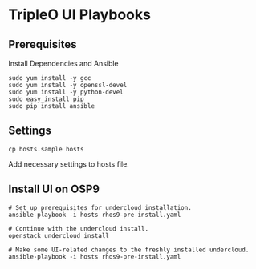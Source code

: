 # TripleO UI Playbooks


## Prerequisites

Install Dependencies and Ansible

```
sudo yum install -y gcc
sudo yum install -y openssl-devel
sudo yum install -y python-devel
sudo easy_install pip
sudo pip install ansible
```


## Settings

```
cp hosts.sample hosts
```

Add necessary settings to hosts file.


## Install UI on OSP9
```
# Set up prerequisites for undercloud installation.
ansible-playbook -i hosts rhos9-pre-install.yaml

# Continue with the undercloud install.
openstack undercloud install

# Make some UI-related changes to the freshly installed undercloud.
ansible-playbook -i hosts rhos9-pre-install.yaml
```
